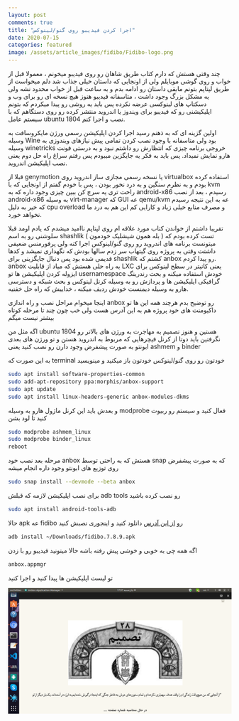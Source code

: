 ```yaml
---
layout: post
comments: true
title: "اجرا کردن فیدیبو روی گنو/لینوکس"
date: 2020-07-15
categories: featured
image: /assets/article_images/fidibo/Fidibo-logo.png
---
```


 
چند وقتی هستش که دارم کتاب طریق شاهان رو روی فیدیبو میخونم ، معمولا قبل از خواب و روی گوشی موبایلم ولی از اونجایی که داستان خیلی جذاب شد دلم میخواست از طریق لپتاپم بتونم مابقی داستان رو ادامه بدم و به ساعت قبل از خواب محدود نشه ولی یه مشکل بزرگ وجود داشت ، متاسفانه فیدیبو هنوز هیچ نسخه ای رو برای وب و دسکتاپ های لینوکسی عرضه نکرده پس باید یه روشی رو پیدا میکردم که بتونم اپلیکیشنی رو که فیدیبو برای ویندوز یا اندروید منتشر کرده رو روی دستگاهم که با سیستم عامل ubuntu 1804 نصب و اجرا کنم. 

اولین گزینه ای که به ذهنم رسید اجرا کردن اپلیکیشن رسمی ورژن مایکروسافت به وسیله Wine بود ولی متاسفانه با وجود نصب کردن تمامی پیش نیازهای ویندوزی به وسیله winetricks خروجی برنامه چیزی که انتظارش رو داشتم نبود و به درستی فونت هارو نمایش نمیداد. پس باید به فکر یه جایگزین میبودم پس رفتم سراغ راه حل دوم یعنی نصب اپلیکیشن اندروید.

قبلا از genymotion یا نسخه رسمی مجازی ساز اندروید روی virtualbox استفاده کرده بودم و به نظرم سنگین و به درد نخور بودن ، پس با خودم گفتم از اونجایی که با kvm  راحت تری یه سرچ کن ببین چیزی وجود داره که به android-x86 رسیدم ، بعد از نصب android-x86 به وسیله virt-manager که GUI عه qemu/kvm عه به این نتیجه رسیدم که خیر به دلیل cpu overload  و مصرف منابع خیلی زیاد و کارایی کم این هم به درد ما نخواهد خورد. 

تقریبا داشتم از خواندن کتاب مورد علاقه ام روی لپتاپم ناامید میشدم که یادم اومد قبلا سلوشنی رو به اسم shashlik ( بله همون شیشلیک خودمون ) تست کرده بودم که میتونست برنامه های اندروید رو روی گنو/لینوکس اجرا کنه ولی پرفورمنس ضعیفی داشتت وقتی به پروژه روی گیتهاب سر زدم سالها بودش که نگهداری نمیشد و کدها قدیمی شده بود 
پس دنبال جایگزینی برای shashlik کشتم که anbox رو پیدا کردم. anbox یه راه حلی هستش که میاد از قابلیت LXC یعنی کانیتر در سطح لینوکس برای ایزوله کردن اپلیکیشن ها تو usernamespace خودش استفاده میکنه و بحث رندرینگ گرافیکی اپلیکیشن ها و پردازش رو به وسیله کرنل لینوکس و بحث شبکه و دسترسی هارو به وسیله دیمنست خودش ردیف میکنه ، خداییش که راه حل خفنیه. 

اینجا میخوام مراحل نصب و راه اندازی anbox رو توضیح بدم هرچند همه این ها تو داکیومنت های خود پروژه هم به این آدرس هست ولی خب چون چند تا مرحله کوتاه بیشتر نیست میگم 

اگه مثل من ubuntu 1804 هستین و هنوز تصمیم به مهاجرت به ورژن های بالاتر رو نگرفتین باید دوتا از کرنل فیچرهایی که مربوط به اندروید هستن و تو ورژن های بعدی ابونتو به صورت پیشفرض وجود دارن رو نصب کنید 
یعنی ashmem و binder 

به این صورت که terminal خودتون رو روی گنو/لینوکس خودتون باز میکنید و مینویسید
``` bash
sudo apt install software-properties-common
sudo add-apt-repository ppa:morphis/anbox-support
sudo apt update
sudo apt install linux-headers-generic anbox-modules-dkms
```

و بعدش باید این کرنل ماژول هارو به وسیله modprobe فعال کنید و سیستم رو ربیوت کنید تا لود بشن 
``` bash
sudo modprobe ashmem_linux
sudo modprobe binder_linux
reboot
```
مرحله بعد نصب خود anbox هستش که به راحتی توسط snap که به صورت پیشفرض روی توزیع های ابونتو وجود داره انجام میشه

``` bash
sudo snap install --devmode --beta anbox
```


برای نصب اپلیکیشن لازمه که قبلش adb tools رو نصب کرده باشید 
``` bash
sudo apt install android-tools-adb
```

حالا  apk عه fidibo رو  [از این آدرس](https://fidibo.com/) دانلود کنید و اینجوری نصبش کنید
``` bash
adb install ~/Downloads/fidibo.7.8.9.apk
```

اگه همه چی به خوبی و خوشی پیش رفته باشه حالا میتونید فیدیبو رو با زدن 

``` bash
anbox.appmgr
```

تو لیست اپلیکیشن ها پیدا کنید و اجرا کنید

![اینم نمایی از فول اسکرین برنامه فیدیبو روی گنو/لینوکس ](/assets/article_images/fidibo/anbox.png)


